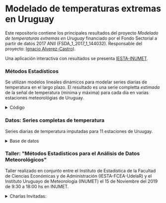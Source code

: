 

# Modelado de temperaturas extremas en Uruguay

Este repositorio contiene los principales resultados del proyecto *Modelado de temperaturas extremas en Uruguay* financiado por el Fondo Sectorial a partir de datos 2017 ANII (FSDA_1_2017_1_144032). Responsable del proyecto: [Ignacio Alverez-Castro](https://nachalca.netlify.app)).

Una aplicación interactiva con resultados se presenta [IESTA-INUMET](http://164.73.246.4:3838/IESTA-INUMET/). 


### Métodos Estadísticos

Se utilizan modelos lineales dinámicos para modelar series diarias de temperatura en el largo plazo. El resultado es una serie completta *estimada* de la señal de temperatura (mínima y máxima) para cada día en varias estaciones meteorológias de Uruguay. 

<details><summary>Código</summary>
<p>

Los códigos de `R` se pueden encontrar en :
[*Rcode*](https://github.com/nachalca/taller_statClima_FSDA/blob/master/Rcode)

Un reporte más detallado de la metodología utilizada se presenta en: 
[*Documento*](https://github.com/nachalca/taller_statClima_FSDA/blob/master/Doc_trabajo/ddt_fsdclima.pdf)

Definición y caracterización de olas de temperatura: [*Olas*](https://github.com/nachalca/taller_statClima_FSDA/blob/master/Doc_trabajo/inumet_feb19.pdf)

Poster para Jornadas de Sociedad Uruguaya de Estadística: 
[*Pposter*](https://github.com/nachalca/taller_statClima_FSDA/blob/master/Doc_trabajo/sue_poster.pdf)

</p>
</details>

### Datos: Series completas de temperatura

Series diarias de temperatura imputadas para 11 estaciones de Uruugay.  

<details><summary>Base de datos </summary>
<p>
Variables: 
- location: Estación meteorológica (caracter) 
- year: Año, de 1950 y 2013 (entero)
- day2: Día del año, de 1 a 366 (numérica)
- tipo: Indica si corresponde a temperatura mínima o máxima (caracter)
- temp: valor de la señal de temperatura estimada

Los datos se encuentran en: [*Series*](https://github.com/nachalca/statClima_FSDA/tree/master/series_completas)

</p>
</details>

### Taller: "Métodos Estadísticos para el Análisis de Datos Meteorológicos"


Taller realizado en conjunto entre el Instituto de Estadística de la Facultad de Ciencias Económicas y de Administración (IESTA-FCEA-UdelaR) y el Instituto Uruguayo de Meteorología (INUMET) el 15 de Noviembre del 2019 de 9:30 a 18:00 hs en INUMET.


<details><summary> Charlas Invitadas: </summary>
<p>

**1. 9:30-945 Dra. Madeleine Renom: Presentación workshop**

+ [CVuy, Madeleine Renom](https://exportcvuy.anii.org.uy/CvEstatico/?urlId=984149b8e6cf25749c4c91f1a38eb5d71200be0a41732b976cb5dfdc2c682de465a660d01f1d82426edd914b48e61875bd1fc87293a3698a1b61093f2c1a3fd9&formato=pdf&convocatoria=21)

+ [*Presentación*](https://github.com/nachalca/taller_statClima_FSDA/blob/master/Presentaciones/Renom.pdf)

**2. 9:45-10:45   Dra. Matilde Rusticucci: "Manejo de la información en escala climática"**

+ [*Presentación*](https://github.com/nachalca/taller_statClima_FSDA/blob/master/Presentaciones/RusticucciMTVTnov19.pdf)

**3. 11:00-11:30 Lic. Juan Badagian: "Uso de datos hidrometeorológicos en la Represa de Salto Grande"**

+ [*Presentación*](https://github.com/nachalca/taller_statClima_FSDA/blob/master/Presentaciones/Badagian.pdf)

**4. 11:30-11:50 Lic. Matilde Ungerovich: "Eventos extremos de precipitación en el sur de Uruguay”.**

+ [*Presentación*](https://github.com/nachalca/taller_statClima_FSDA/blob/master/Presentaciones/Ungerovich.pdf)

**5. 11.50-12.10 Dr. Fernando Arismendi: “Corrección de sesgos en los pronósticos estacionales de NMME”**

+ [*Presentación*](https://github.com/nachalca/taller_statClima_FSDA/blob/master/Presentaciones/Arismendi.pdf)

**6. 13:30-14:30 Dr. Andrés Farrall: "Inteligencia Artificial para la Detección de Errores en Datos  Meteorológicos"**

+ [*Presentación*](https://github.com/nachalca/taller_statClima_FSDA/blob/master/Presentaciones/Farral.pdf)

**7. 14:30-15:30 Ignacio Alvarez-Castro, Santiago de Mello: "Proyecto FSD, Modelado de temperatura diaria en Uruguay"**

+ [CVuy, Ignacio Alvarez-Castro](https://exportcvuy.anii.org.uy/cv/?f8ed8bf31a8041cecdc5153aa486b483b9dbc92eeec87a4f1008faea2f447fa1523b92127db5289ff92636af02a3d61fe89cfcc30ee8fbff78e0a87462d69388)

+ [*Presentación*](https://github.com/nachalca/taller_statClima_FSDA/blob/master/Presentaciones/Alvarez_DeMello.pdf) 

**8. 16:00-16:30  Dr. Leonardo Moreno: "Dependencia de extremos en datos climáticos"**

+ [CVuy, Leonardo Moreno](https://exportcvuy.anii.org.uy/cv/?2d5d41c5ca1e94af67ef8876f4fdbc74cfcd1f7333b41f52ed5663869f97fb923d02a1403c78e825e483d902c787d7a63b78b49a3dd1695fa91af3a68f0303c6)

+ [*Presentación*](https://github.com/nachalca/taller_statClima_FSDA/blob/master/Presentaciones/Moreno.pdf)

**9. 16:30-17:00 Mg. Florencia Santiñaque: "Análisis estadístico de las precipitaciones anuales extremas en Uruguay"**

+ [CVuy, Florencia Santiñaque](https://exportcvuy.anii.org.uy/cv/?a5d3ded130c493d8c91724e5f975dd94209ac169cb564fd3bcff3495fc189cd660545b94f9ddb8e961df00c63518e5cb8386b5e87f03186ed0adb8ff4d3124ea)

+ [*Presentación*](https://github.com/nachalca/taller_statClima_FSDA/blob/master/Presentaciones/Santiñaque.pdf)

</p>
</details>



